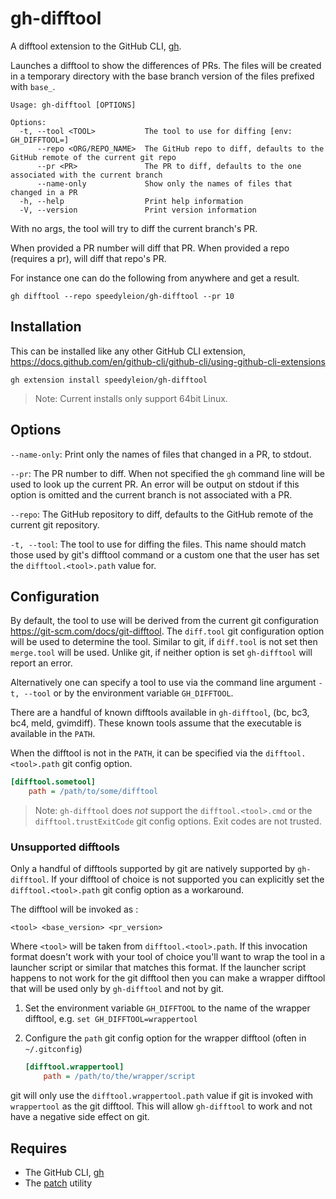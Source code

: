 # gh-difftool

A difftool extension to the GitHub CLI, [gh](https://cli.github.com/).

Launches a difftool to show the differences of PRs. The files will be created
in a temporary directory with the base branch version of the files prefixed
with `base_`.

```shell
Usage: gh-difftool [OPTIONS]

Options:
  -t, --tool <TOOL>           The tool to use for diffing [env: GH_DIFFTOOL=]
      --repo <ORG/REPO_NAME>  The GitHub repo to diff, defaults to the GitHub remote of the current git repo
      --pr <PR>               The PR to diff, defaults to the one associated with the current branch
      --name-only             Show only the names of files that changed in a PR
  -h, --help                  Print help information
  -V, --version               Print version information
```

With no args, the tool will try to diff the current branch's PR.

When provided a PR number will diff that PR. When provided a repo (requires a
pr), will diff that repo's PR.

For instance one can do the following from anywhere and get a result.

```shell
gh difftool --repo speedyleion/gh-difftool --pr 10
```

## Installation

This can be installed like any other GitHub CLI extension,
<https://docs.github.com/en/github-cli/github-cli/using-github-cli-extensions>

```shell
gh extension install speedyleion/gh-difftool
```

> Note: Current installs only support 64bit Linux.

## Options

`--name-only`: Print only the names of files that changed in a PR, to stdout.

`--pr`: The PR number to diff. When not specified the `gh` command line will be
used to look up the current PR. An error will be output on stdout if this option
is omitted and the current branch is not associated with a PR.

`--repo`: The GitHub repository to diff, defaults to the GitHub remote of the
current git repository.

`-t, --tool`: The tool to use for diffing the files. This name should match
those used by git's difftool command or a custom one that the user has set
the `difftool.<tool>.path` value for.

## Configuration

By default, the tool to use will be derived from the current git configuration
<https://git-scm.com/docs/git-difftool>. The `diff.tool` git configuration
option will be used to determine the tool. Similar to git, if `diff.tool` is
not set then `merge.tool` will be used. Unlike git, if neither option is set
`gh-difftool` will report an error.

Alternatively one can specify a tool to use via the command line argument `-t,
--tool` or by the environment variable `GH_DIFFTOOL`.

There are a handful of known difftools available in `gh-difftool`, (bc, bc3,
bc4, meld, gvimdiff). These known tools assume that the executable is available
in the `PATH`.

When the difftool is not in the `PATH`, it can be specified via
the `difftool.<tool>.path` git config option.

```ini
[difftool.sometool]
    path = /path/to/some/difftool
```

> Note: `gh-difftool` does *not* support the `difftool.<tool>.cmd` or
> the `difftool.trustExitCode` git config options. Exit codes are not trusted.

### Unsupported difftools

Only a handful of difftools supported by git are natively supported
by `gh-difftool`. If your difftool of choice is not supported you can explicitly
set the `difftool.<tool>.path` git config option as a workaround.

The difftool will be invoked as :

```shell
<tool> <base_version> <pr_version>
```

Where `<tool>` will be taken from `difftool.<tool>.path`. If this invocation
format doesn't work with your tool of choice you'll want to wrap the tool in a
launcher script or similar that matches this format. If the launcher script
happens to not work for the git difftool then you can make a wrapper difftool
that will be used only by `gh-difftool` and not by git.

1. Set the environment variable `GH_DIFFTOOL` to the name of the wrapper
   difftool, e.g. `set GH_DIFFTOOL=wrappertool`
2. Configure the `path` git config option for the wrapper difftool (often
   in `~/.gitconfig`)

    ```ini
    [difftool.wrappertool]
        path = /path/to/the/wrapper/script
    ```

git will only use the `difftool.wrappertool.path` value if git is invoked
with `wrappertool` as the git difftool. This will allow `gh-difftool` to
work and not have a negative side effect on git.

## Requires

- The GitHub CLI, [gh](https://cli.github.com/)
- The [patch](https://www.man7.org/linux/man-pages/man1/patch.1.html) utility
